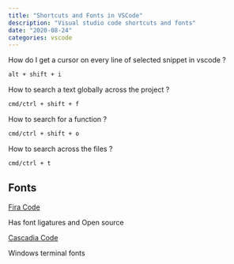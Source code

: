 ```yaml
---
title: "Shortcuts and Fonts in VSCode"
description: "Visual studio code shortcuts and fonts"
date: "2020-08-24"
categories: vscode
---
```


How do I get a cursor on every line of selected snippet in vscode ?

```markdown
alt + shift + i
```

How to search a text globally across the project ?

```markdown
cmd/ctrl + shift + f
```

How to search for a function ?

```md
cmd/ctrl + shift + o
```

How to search across the files ?

```md
cmd/ctrl + t
```

## Fonts

[Fira Code](https://github.com/tonsky/FiraCode/wiki/VS-Code-Instructions)

Has font ligatures and Open source

[Cascadia Code](https://github.com/microsoft/cascadia-code/releases)

Windows terminal fonts

